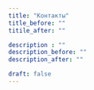 ```yaml
---
title: "Контакты"
title_before: ""
titile_after: ""

description : ""
description_before: ""
description_after: ""

draft: false
---
```


